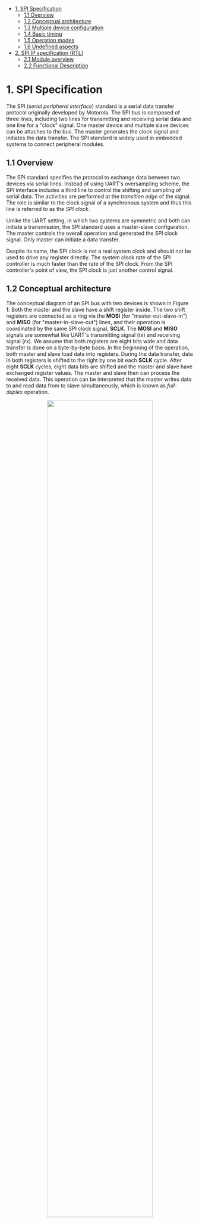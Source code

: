- [1. SPI Specification](#1-spi-specification)
  - [1.1 Overview](#11-overview)
  - [1.2 Conceptual architecture](#12-conceptual-architecture)
  - [1.3 Multiple device configuration](#13-multiple-device-configuration)
  - [1.4 Basic timing](#14-basic-timing)
  - [1.5 Operation modes](#15-operation-modes)
  - [1.6 Undefined aspects](#16-undefined-aspects)
- [2. SPI IP specification (RTL)](#2-spi-ip-specification-rtl)
  - [2.1 Module overview](#21-module-overview)
  - [2.2 Functional Description](#22-functional-description)

# 1. SPI Specification

The SPI (*serial peripheral interface*) standard is a serial data transfer
protocol originally developed by Motorola. The SPI bus is composed of three
lines, including two lines for transmitting and receiving serial data and one
line for a "clock" signal. One master device and multiple slave devices can be
attaches to the bus. The master generates the clock signal and initiates the
data transfer. The SPI standard is widely used in embedded systems to connect
peripheral modules. 

## 1.1 Overview

The SPI standard specifies the protocol to exchange data between two devices via
serial lines. Instead of using UART's oversampling scheme, the SPI interface
includes a third line to control the shifting and sampling of serial data. The
activities are performed at the *transition edge* of the signal. The role is
similar to the clock signal of a synchronous system and thus this line is
referred to as the *SPI clock*.

Unlike the UART setting, in which two systems are symmetric and both can
initiate a transmission, the SPI standard uses a master-slave configuration. The
master controls the overall operation and generated the SPI clock signal. Only
master can initiate a data transfer.

Despite its name, the SPI clock is not a real system clock and should not be
used to drive any register directly. The system clock rate of the SPI controller
is much faster than the rate of the SPI clock. From the SPI controller's point
of view, the SPI clock is just another control signal.

## 1.2 Conceptual architecture

The conceptual diagram of an SPI bus with two devices is shown in Figure **1**. 
Both the master and the slave have a shift register inside. The two
shift registers are connected as a ring via the **MOSI** (for
"master-out-slave-in") and **MISO** (for "master-in-slave-out") lines, and their
operation is coordinated by the same SPI clock signal, **SCLK**. The **MOSI**
and **MISO** signals are somewhat like UART's transmitting signal (tx) and
receiving signal (rx). We assume that both registers are eight bits wide and
data transfer is done on a byte-by-byte basis. In the beginning of the
operation, both master and slave load data into registers. During the data
transfer, data in both registers is shifted to the right by one bit each
**SCLK** cycle. After eight **SCLK** cycles, eight data bits are shifted and the
master and slave have exchanged register values. The master and slave then can
process the received data. This operation can be interpreted that the master
writes data to and read data from to slave simultaneously, which is known as
*full-duplex* operation.

<p align="center">
  <img src="images/01-spi_conceptual_diagram.svg" width="75%"><br>
  <em>Figure 1: Conceptual diagram of an SPI bus.</em>
</p>

In addition to the **MOSI**, **MISO**, and **SCLK** lines, a slave device may
also have an active-low chip select input, **CS** (chip select) also called
**SS_N** (for "slave select"). It can be used for the master to select the
desired slave device if there are multiple slave devices on the bus. Many SPI
devices also use **CS** for certain control functionality and it cannot be
omitted, even in a single-slave configuration.

## 1.3 Multiple device configuration

The SPI standard supports a multiple-slave configuration, in which a master
device can control more than one slave device. There are two basic schemes,
which are the *parallel configuration* and the *daisy-chain configuration*.

The parallel configuration uses a dedicated **CS** line for each slave device,
as shown in Figure **2**. An **CS** line functions as the chip
select signal and the master can select the desired device by asserting the
corresponding line. This configuration can accommodate a master and
“independent” slave devices. Since the **MISO** lines of the slaves are tied
together, the **MISO** line must be driven by a tristate buffer and its output
should be in a high-impedance state when the slave device is not selected.

<p align="center">
  <img src="images/02-spi_parallel_configuration.svg" width="60%"><br>
  <em>Figure 2: Parallel configuration</em>
</p>

The daisy-chain configuration connects the **MOSI** and **MISO** lines into a
cascading chain, as shown in Figure **3**. A single **CS** line is used
to control all slave devices. Conceptually, the chain forms a large shift
register and the data is transferred serially from device to device. The devices
in this configuration must be "cooperative" and follow the same protocol to
transmit, insert, and extract data byte.

<p align="center">
  <img src="images/03-spi_daisy_chain_configuration.svg" width="60%"><br>
  <em>Figure 3: Daisy-chain configuration</em>
</p>

## 1.4 Basic timing

The SPI bus uses the *edges* of SPI clock (**SCLK**) to control and synchronize
the bit data transfer. We can define two activities during a bit transfer:
*driving* (i.e., shifting) a new bit to the data line and *sampling* (i.e.,
latching) a bit from the data line. The driving and sampling are completed in
the same SPI clock cycle but take place in opposite clock edges.

A representative timing diagram is shown in Figure **4**. Initially the
bus is idle and the **SCLK** line is 0. At $t_{0}$, the master asserts **CS**
and the designated slave places the first date bit (bit 7) on **MISO** line. At
$t_{1}$, the master start the SPI clock and driver the bit b7 on **MOSI** line.
Since the first half of the SPI clock period is 0, the value on **SCLK** remains
unchanged. At $t_{2}$, the master raises the SPI clock and progresses to the
second half of the clock period. At the 0-to-1 transition edge, the master
samples the data on **MISO** and the slave samples the data on **MOSI**. At
$t_{3}$, the first SPI clock cycle is completed. The master starts the second
SPI clock period and lowers **SCLK**. Both master and slave drive new bits to
the data line. At $t_{4}$, the master raises **SCLK** again and both master and
slave sample the new data bits.

<p align="center">
  <img src="images/04-spi_timing_diagram_data.svg" width="60%"><br>
  <em>Figure 4: Representative timing diagram of an SPI data transfer</em>
</p>

The driving and sampling activities are repeated until eight data bits are
transferred. The last data are sampled at $t_{5}$ and **SCLK** returns to 0 at
$t_{6}$. At $t_{7}$, the master de-asserts **CS**. Note that all samplings are
performed at the rising edges of **SCLK** and all drivings (with the exception
of the initial one) are performed at the falling edges of **SCLK**.

## 1.5 Operation modes

The SPI’s *operation mode* defines the relationships between the SPI clock edges
and driving and sampling activities on the data lines. There are four modes. The
modes depend on two parameters, which are *clock polarity* (abbreviated as
*cpol*) and *clock phase* (abbreviated as *cpha*). The clock polarity is defined
as the value of **SCLK** when it is idle, which can be either 0 or 1. The clock
phase is harder to define. One interpretation is whether a clock edge is used in
driving the first data bit. If *cpha* is 1, the master drives the bit at the
*first transition edge*. If *cpha* is 0, the master drives the bit at the
*zeroth transition edge* (which means no edge or not the first edge).

Based on the two parameters, the SPI mode is defined as follows:

- Mode 0: *cpol* = 0 and *cpha* = 0
- Mode 1: *cpol* = 0 and *cpha* = 1
- Mode 2: *cpol* = 1 and *cpha* = 0
- Mode 3: *cpol* = 1 and *cpha* = 1

Note that the timing diagram in Figure **4** corresponds to mode 0
since **SCLK** is 0 when it is idle and the first bit is not driven by the first
transition edge.

The timing diagram of four modes is shown in Figure **5**. Mode 0 is
the most commonly used mode. In this mode, the idle value is 0 and the clock
cycle begins with 0. Since the idle value and clock’s starting value are the
same, the first data bit is driven before the first transition edge. In mode 1,
the idle value is also 0, but the clock cycle begins with 1. The starting value
of 1 leads to a 0-to-1 transition edge and thus the first bit is driven at the
first edge. Note that in these two modes the clock period and the starting time
are the same but their values are out of phase.

<p align="center">
  <img src="images/05-spi_timing_diagram_modes.svg" width="60%"><br>
  <em>Figure 5: SPI modes</em>
</p>

The **SCLK** idle value in modes 2 and 3 are 1. The **SCLK** waveform in mode 2
is the exact opposite of that in mode 0 and the waveform in mode 3 is the exact
opposite of that in mode 1. Again, note that the clock period and the starting
time are the same for all modes.

## 1.6 Undefined aspects

The SPI interface was developed by Motorola and has become a *de facto
standard*. There is no governing body or organization overseeing the standard.
Several important aspects are not defined in the standard. The first aspect is
the use of the **CS** signal. The **CS** signal mainly acts as an enable or
chip-select signal. A slave device is disabled if its **CS** is not asserted. In
many devices, the **CS** also functions as a control signal. The data exchange
is done on a transaction-by-transaction basis:

- $\color{yellow}{\text{The master asserts \textbf{CS}.}}$
- The master and the selected slave transfer data bits.
- The master de-asserts **CS**.

> [!NOTE]  
> In the verification we can select ...

A transaction is shown in Figure **6**. The edges caused by asserting
and de-asserting **CS** are used to activate certain actions, such as driving a
bit or latching parallel data, in the slave device. This implies that **CS**
must be connected to the master even if there is only one slave device; in other
words, simply tying it to 0 will not work. The SPI standard does not explicitly
define the role of the **CS** signal or protocol on the transaction. In
addition, the timing requirement of “setup time” of **CS**,
$`t_{\text{SS\_ SETUP}}`$, which is the interval between the **CS** assertion and
clock initiation, “hold time” of **CS**, $`t_{\text{SS\_HOLD}}`$, which is the
interval between the **CS** de-assertion and clock termination, and the
turn-around time between two transactions, $`t_{\text{SS\_TURN}}`$, are not
specified.

<p align="center">
  <img src="images/06-spi_timing_diagram_undefined_aspects.svg" width="60%"><br>
  <em>Figure 6: Timming with CS signal</em>
</p>

The second undefined aspect is the number of bits in one data exchange. There
are eight bits transferred in Figure **4**. However, the SPI standard does not
specify the number of bits transferred in a transaction. Finally, the SPI
standard does not specify the bit order of transmission; i.e., whether the MSB
or LSB of a data byte or data word is transferred first. “MSB first” is commonly
used but not warranted. Because of these undefined aspects, we must consult the
device’s data sheet and tailor the access for each device. This is commonly done
by software driver and application.

# 2. SPI IP specification (RTL)

## 2.1 Module overview

The `spi_ip` module implements a configurable Serial Peripheral Interface (SPI) master. 
It supports selectable clock polarity (`cpol_i`) and clock phase (`cpha_i`) modes,
programmable clock division (`dvsr_i`), and 8-bit data transfers. The core handles
the SPI transaction flow: loading data to transmit, shifting out on `mosi_o`, 
sampling data from `miso_i`, and signaling completion through `spi_done_tick_o`.
A ready flag allows external logic to coordinate new transactions.

| **Signal**        | **Direction** | **Width** | **Description**                                                                               |
| ----------------- | ------------- | --------- | --------------------------------------------------------------------------------------------- |
| `clk_i`           | Input         | 1         | System clock input used for internal logic and baud-rate generation.                          |
| `rst_i`           | Input         | 1         | Active-high synchronous reset, initializes the module to the idle state.                      |
| `din_i`           | Input         | 8         | 8-bit parallel input data to be transmitted over the SPI bus.                                 |
| `dvsr_i`          | Input         | 16        | Clock divisor value for generating SPI clock (`sclk_o`) from `clk_i`.                         |
| `start_i`         | Input         | 1         | Control signal to start an SPI transfer when asserted high.                                   |
| `cpol_i`          | Input         | 1         | Clock polarity selection (0 = idle low, 1 = idle high).                                       |
| `cpha_i`          | Input         | 1         | Clock phase selection (0 = sample on leading edge, 1 = sample on trailing edge).              |
| `dout_o`          | Output        | 8         | 8-bit parallel output data received from the SPI slave device.                                |
| `spi_done_tick_o` | Output        | 1         | One-cycle pulse asserted high to indicate transfer completion.                                |
| `ready_o`         | Output        | 1         | Indicates the module is ready to accept a new transfer (`1 = ready `).                        |
| `sclk_o`          | Output        | 1         | SPI serial clock output, derived from `clk_i` and controlled by `dvsr_i`, `cpol_i`, `cpha_i`. |
| `miso_i`          | Input         | 1         | Master-In-Slave-Out data line, carrying serial data from the SPI slave.                       |
| `mosi_o`          | Output        | 1         | Master-Out-Slave-In data line, carrying serial data to the SPI slave.                         |


## 2.2 Functional Description

The spi_ip core operates as an SPI master for full-duplex serial communication. 
When `start_i` is asserted, the module loads the parallel input `din_i` into a shift 
register and begins transferring data over the `mosi_o` line. Simultaneously, it 
samples serial data on `miso_i` according to the configured `cpol_i` and `cpha_i` settings. 
The SPI clock (`sclk_o`) is generated by dividing the input system clock (`clk_i`) 
with the programmable divisor `dvsr_i`. After 8 clock cycles, the transfer completes:
the received data is presented on `dout_o`, the `spi_done_tick_o` pulse is generated, 
and `ready_o` returns high, allowing new transactions to start.
